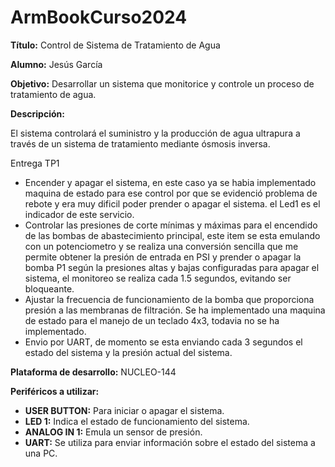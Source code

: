 # ArmBookCurso2024


**Título:** Control de Sistema de Tratamiento de Agua

**Alumno:** Jesús García

**Objetivo:** Desarrollar un sistema que monitorice y controle un proceso de tratamiento de agua.

**Descripción:**

El sistema controlará el suministro y la producción de agua ultrapura a través de un sistema de tratamiento mediante ósmosis inversa.

Entrega TP1
- Encender y apagar el sistema, en este caso ya se habia implementado maquina de estado para ese control por que se evidenció problema de rebote y era muy dificil poder prender o apagar el sistema. el Led1 es el indicador de este servicio.
- Controlar las presiones de corte mínimas y máximas para el encendido de las bombas de abastecimiento principal, este item se esta emulando con un potenciometro y se realiza una conversión sencilla que me permite obtener la presión de entrada en PSI y prender o apagar la bomba P1 según la presiones altas y bajas configuradas para apagar el sistema, el monitoreo se realiza cada 1.5 segundos, evitando ser bloqueante.
- Ajustar la frecuencia de funcionamiento de la bomba que proporciona presión a las membranas de filtración. Se ha implementado una maquina de estado para el manejo de un teclado 4x3, todavia no se ha implementado.
- Envio por UART, de momento se esta enviando cada 3 segundos el estado del sistema y la presión actual del sistema.


**Plataforma de desarrollo:** NUCLEO-144

**Periféricos a utilizar:**
- **USER BUTTON:** Para iniciar o apagar el sistema.
- **LED 1:** Indica el estado de funcionamiento del sistema.
- **ANALOG IN 1:** Emula un sensor de presión.
- **UART:** Se utiliza para enviar información sobre el estado del sistema a una PC.


